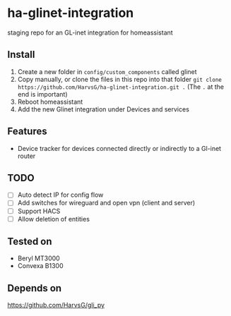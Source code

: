 # ha-glinet-integration
staging repo for an GL-inet integration for homeassistant

## Install
1. Create a new folder in `config/custom_components` called glinet
2. Copy manually, or clone the files in this repo into that folder `git clone https://github.com/HarvsG/ha-glinet-integration.git .` (The `.` at the end is important)
3. Reboot homeassistant
4. Add the new Glinet integration under Devices and services

## Features
- Device tracker for devices connected directly or indirectly to a Gl-inet router

## TODO
- [ ] Auto detect IP for config flow
- [ ] Add switches for wireguard and open vpn (client and server)
- [ ] Support HACS
- [ ] Allow deletion of entities

## Tested on
- Beryl MT3000
- Convexa B1300

## Depends on
https://github.com/HarvsG/gli_py

